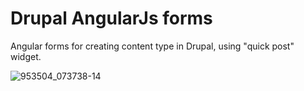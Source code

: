 Drupal AngularJs forms
====================

Angular forms for creating content type in Drupal, using "quick post" widget.

![953504_073738-14](https://cloud.githubusercontent.com/assets/125707/4117715/5cccbc66-3296-11e4-9fa1-ab32c35b935e.jpg)

